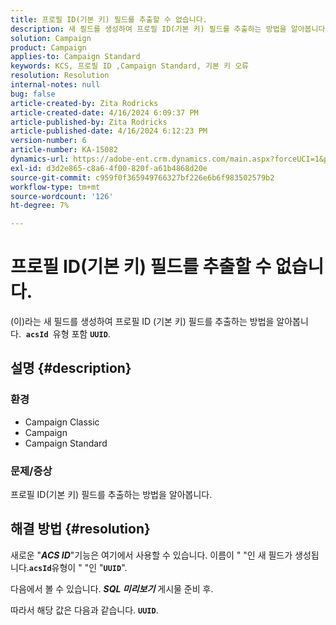 ```yaml
---
title: 프로필 ID(기본 키) 필드를 추출할 수 없습니다.
description: 새 필드를 생성하여 프로필 ID(기본 키) 필드를 추출하는 방법을 알아봅니다
solution: Campaign
product: Campaign
applies-to: Campaign Standard
keywords: KCS, 프로필 ID ,Campaign Standard, 기본 키 오류
resolution: Resolution
internal-notes: null
bug: false
article-created-by: Zita Rodricks
article-created-date: 4/16/2024 6:09:37 PM
article-published-by: Zita Rodricks
article-published-date: 4/16/2024 6:12:23 PM
version-number: 6
article-number: KA-15082
dynamics-url: https://adobe-ent.crm.dynamics.com/main.aspx?forceUCI=1&pagetype=entityrecord&etn=knowledgearticle&id=5a585b78-1cfc-ee11-a1ff-6045bd0065b6
exl-id: d3d2e865-c8a6-4f00-820f-a61b4868d20e
source-git-commit: c959f0f365949766327bf226e6b6f983502579b2
workflow-type: tm+mt
source-wordcount: '126'
ht-degree: 7%

---
```


# 프로필 ID(기본 키) 필드를 추출할 수 없습니다.


(이)라는 새 필드를 생성하여 프로필 ID (기본 키) 필드를 추출하는 방법을 알아봅니다.  <b>`acsId `</b>유형 포함 <b>`UUID`</b>.

## 설명 {#description}


### <b>환경</b>



- Campaign Classic
- Campaign
- Campaign Standard




### <b>문제/증상</b>

프로필 ID(기본 키) 필드를 추출하는 방법을 알아봅니다.


## 해결 방법 {#resolution}


새로운 &quot;<b>*ACS ID</b>*&quot;기능은 여기에서 사용할 수 있습니다. 이름이 &quot; &quot;인 새 필드가 생성됩니다.<b>`acsId`</b>유형이 &quot; &quot;인 &quot;<b>`UUID`</b>&quot;.

다음에서 볼 수 있습니다. <b>*SQL 미리보기</b>* 게시물 준비 후.

따라서 해당 값은 다음과 같습니다. <b>`UUID`</b>.
